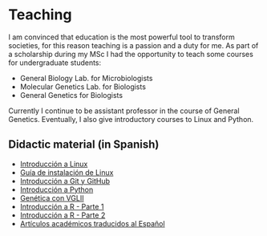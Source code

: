 <head>
  <meta charset="utf-8">
  <title>Juan C. Arboleda R. - Teaching</title>
  <link rel="stylesheet" href="styles/main.css">
  <link rel="shortcut icon" href="images/nea-onnim-g.svg">
  <meta name="viewport" content="width=device-width, initial-scale=1.0">
</head>

# Teaching

I am convinced that education is the most powerful tool to transform societies,
for this reason teaching is a passion and a duty for me.
As part of a scholarship during my MSc I had the opportunity to teach some courses for
undergraduate students:

- General Biology Lab. for Microbiologists
- Molecular Genetics Lab. for Biologists
- General Genetics for Biologists

Currently I continue to be assistant professor in the course of General
Genetics. Eventually, I also give introductory courses to Linux and Python.

## Didactic material (in Spanish)

- <a href="docs/clase-intro-linux.pdf" target="_blank">Introducción a Linux</a>
- <a href="docs/how-to-install-linux.pdf" target="_blank">Guía de instalación de Linux</a>
- <a href="docs/2020-05-08-intro-git-github.html" target="_blank">Introducción a Git y GitHub</a>
- <a href="https://github.com/Nesper94/intro-python" target="_blank">Introducción a Python</a>
- <a href="vglii-example/genetics-vgl2.html" target="_blank">Genética con VGLII</a>
- <a href="docs/intro-R.html" target="_blank">Introducción a R - Parte 1</a>
- <a href="docs/intro-R-02.html" target="_blank">Introducción a R - Parte 2</a>
- <a href="translations.html" target="_blank">Artículos académicos traducidos al Español</a>
